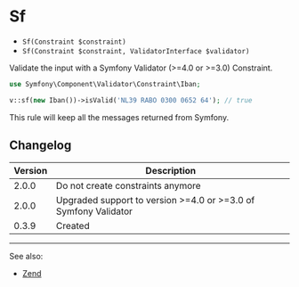 # Sf

- `Sf(Constraint $constraint)`
- `Sf(Constraint $constraint, ValidatorInterface $validator)`

Validate the input with a Symfony Validator (>=4.0 or >=3.0) Constraint.

```php
use Symfony\Component\Validator\Constraint\Iban;

v::sf(new Iban())->isValid('NL39 RABO 0300 0652 64'); // true
```

This rule will keep all the messages returned from Symfony.

## Changelog

Version | Description
--------|-------------
  2.0.0 | Do not create constraints anymore
  2.0.0 | Upgraded support to version >=4.0 or >=3.0 of Symfony Validator
  0.3.9 | Created

***
See also:

- [Zend](Zend.md)
